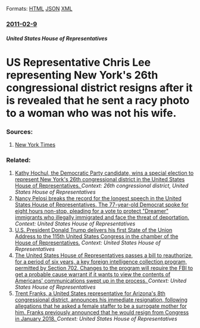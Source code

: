 
Formats: [HTML](/news/2011/02/9/us-representative-chris-lee-representing-new-york-s-26th-congressional-district-resigns-after-it-is-revealed-that-he-sent-a-racy-photo-to-a.html)  [JSON](/news/2011/02/9/us-representative-chris-lee-representing-new-york-s-26th-congressional-district-resigns-after-it-is-revealed-that-he-sent-a-racy-photo-to-a.json)  [XML](/news/2011/02/9/us-representative-chris-lee-representing-new-york-s-26th-congressional-district-resigns-after-it-is-revealed-that-he-sent-a-racy-photo-to-a.xml)  

### [2011-02-9](/news/2011/02/9/index.md)

##### United States House of Representatives
# US Representative Chris Lee representing New York's 26th congressional district resigns after it is revealed that he sent a racy photo to a woman who was not his wife. 




### Sources:

1. [New York Times](http://cityroom.blogs.nytimes.com/2011/02/09/new-york-congressman-resigns-over-shirtless-photo/?src=tptw)

### Related:

1. [Kathy Hochul, the Democratic Party candidate, wins a special election to represent New York's 26th congressional district in the United States House of Representatives. ](/news/2011/05/24/kathy-hochul-the-democratic-party-candidate-wins-a-special-election-to-represent-new-york-s-26th-congressional-district-in-the-united-stat.md) _Context: 26th congressional district, United States House of Representatives_
2. [Nancy Pelosi breaks the record for the longest speech in the United States House of Representatives. The 77-year-old Democrat spoke for eight hours non-stop, pleading for a vote to protect "Dreamer" immigrants who illegally immigrated and face the threat of deportation. ](/news/2018/02/7/nancy-pelosi-breaks-the-record-for-the-longest-speech-in-the-united-states-house-of-representatives-the-77-year-old-democrat-spoke-for-eigh.md) _Context: United States House of Representatives_
3. [U.S. President Donald Trump delivers his first State of the Union Address to the 115th United States Congress in the chamber of the House of Representatives.](/news/2018/01/30/u-s-president-donald-trump-delivers-his-first-state-of-the-union-address-to-the-115th-united-states-congress-in-the-chamber-of-the-house-of.md) _Context: United States House of Representatives_
4. [The United States House of Representatives passes a bill to reauthorize, for a period of six years, a key foreign intelligence collection program, permitted by Section 702. Changes to the program will require the FBI to get a probable cause warrant if it wants to view the contents of Americans' communications swept up in the process. ](/news/2018/01/11/the-united-states-house-of-representatives-passes-a-bill-to-reauthorize-for-a-period-of-six-years-a-key-foreign-intelligence-collection-pr.md) _Context: United States House of Representatives_
5. [Trent Franks, a United States representative for Arizona's 8th congressional district, announces his immediate resignation, following allegations that he asked a female staffer to be a surrogate mother for him. Franks previously announced that he would resign from Congress in January 2018. ](/news/2017/12/8/trent-franks-a-united-states-representative-for-arizona-s-8th-congressional-district-announces-his-immediate-resignation-following-allega.md) _Context: United States House of Representatives_
